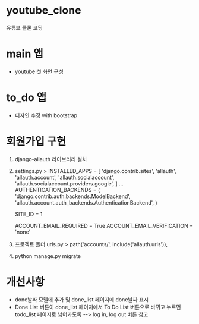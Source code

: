 # youtube_clone
유튜브 클론 코딩

# main 앱
- youtube 첫 화면 구성

# to_do 앱
- 디자인 수정 with bootstrap

# 회원가입 구현
1. django-allauth 라이브러리 설치
2. settings.py > 
    INSTALLED_APPS = [
    'django.contrib.sites',
    'allauth',
    'allauth.account',
    'allauth.socialaccount',
    'allauth.socialaccount.providers.google',
    ]
    ...
    AUTHENTICATION_BACKENDS = (
    'django.contrib.auth.backends.ModelBackend',
    'allauth.account.auth_backends.AuthenticationBackend',
    )

    SITE_ID = 1

    ACCOUNT_EMAIL_REQUIRED = True
    ACCOUNT_EMAIL_VERIFICATION = 'none'

3. 프로젝트 폴더 urls.py > path('accounts/', include('allauth.urls')),
4. python manage.py migrate

# 개선사항
- done날짜 모델에 추가 및 done_list 페이지에 done날짜 표시
- Done List 버튼이 done_list 페이지에서 To Do List 버튼으로 바뀌고 누르면 todo_list 페이지로 넘어가도록 
  --> log in, log out 버튼 참고